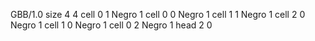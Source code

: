 <gs-board without-header> GBB/1.0
size 4 4
cell 0 1 Negro 1
cell 0 0 Negro 1
cell 1 1 Negro 1
cell 2 0 Negro 1
cell 1 0 Negro 1
cell 0 2 Negro 1
head 2 0
 </gs-board>